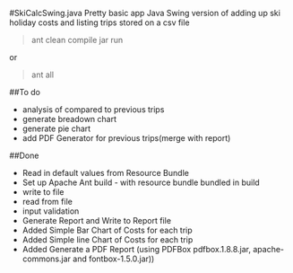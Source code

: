 #SkiCalcSwing.java
Pretty basic app
Java Swing version of adding up ski holiday costs and listing trips stored on a csv file

>ant clean compile jar run

or

>ant all

##To do

+ analysis of compared to previous trips
+ generate breadown chart
+ generate pie chart
+ add PDF Generator for previous trips(merge with report)

##Done

+ Read in default values from Resource Bundle
+ Set up Apache Ant build - with resource bundle bundled in build
+ write to file
+ read from file
+ input validation
+ Generate Report and Write to Report file
+ Added Simple Bar Chart of Costs for each trip
+ Added Simple line Chart of Costs for each trip
+ Added Generate a PDF Report (using PDFBox pdfbox.1.8.8.jar, apache-commons.jar and fontbox-1.5.0.jar))
